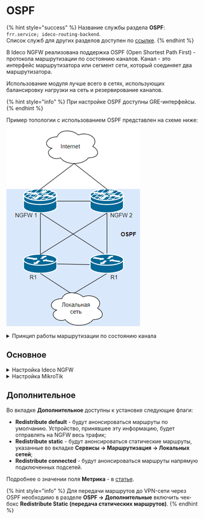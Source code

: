 # OSPF 

{% hint style="success" %}
Название службы раздела **OSPF**: `frr.service; ideco-routing-backend`. \
Список служб для других разделов доступен по [ссылке](/settings/server-management/terminal.md).
{% endhint %}

В Ideco NGFW реализована поддержка OSPF (Open Shortest Path First) - протокола маршрутизации по состоянию каналов. Канал - это интерфейс маршрутизатора или сегмент сети, который соединяет два маршрутизатора. 

Использование модуля лучше всего в сетях, использующих балансировку нагрузки на сеть и резервирование каналов.

{% hint style="info" %}
При настройке OSPF доступны GRE-интерфейсы.
{% endhint %}

Пример топологии с использованием OSPF представлен на схеме ниже:

![](/.gitbook/assets/ospf6.png)

<details>

<summary>Принцип работы маршрутизации по состоянию канала</summary>

**1. Установление отношений смежности с соседними устройствами**

Маршрутизатор, использующий OSPF, отправляет Hello-пакеты на мультикастовый адрес 224.0.0.5 со всех интерфейсов, где запущен OSPF. При наличии соседнего устройства маршрутизатор пытается установить с ним отношения смежности.

<img src="/.gitbook/assets/ospf1.png" alt="" data-size="original">

**2. Обмен объявлениями о состоянии каналов**

После установления смежности устройства выполняют обмен LSA. LSA содержат информацию о состоянии и стоимости каждого канала с прямым подключением.

<img src="/.gitbook/assets/ospf2.png" alt="" data-size="original">

**3. Создание базы данных состояния связи**

На основе объявления LSA маршрутизаторы собирают базу данных, в которой содержатся данные о топологии сети в области.

<img src="/.gitbook/assets/ospf3.png" alt="" data-size="original">

**4. Исполнение алгоритма SPF**

На устройствах выполняется алгоритм SPF, результатом которого является создание дерева кратчайших путей.

<img src="/.gitbook/assets/ospf4.png" alt="" data-size="original">

**5. Выбор лучшего маршрута**

На основании данных дерева SPF обновляются данные в таблице IP-маршрутизации. 
Маршрут добавляется в таблицу маршрутизации, если отсутствует источник маршрута к той же сети с меньшим административным расстоянием, например, статический маршрут. \
Решения по маршрутизации пакетов принимаются на основе записей в таблице маршрутизации.

<img src="/.gitbook/assets/ospf5.png" alt="" data-size="original">

</details>

## Основное

<details>

<summary>Настройка Ideco NGFW</summary>

**Router ID** - IP-адрес маршрутизатора. Присваивается автоматически в виде самого большого IP-адреса локальной сети, заданной в разделе [Сетевые интерфейсы](connection-to-provider/README.md).

Для того чтобы настроить OSPF на NGFW, выполните следующие действия:

1\. В веб-интерфейсе NGFW перейдите в раздел **Сервисы –> OSPF –> Основные** и нажмите кнопку **Добавить**.

2\. Заполните поля:

<img src="/.gitbook/assets/ospf7.png" alt="" data-size="original">

* **Интерфейс** - выберите локальный интерфейс, подключенный к роутеру;
* **Название зоны** - введите номер зоны (для небольших сетей введите зону 0). Можно ввести в виде числа или IP-адреса, нажав иконку ![](/.gitbook/assets/icon-ospf.png);
* **Вес** - введите стоимость маршрута.
  
3\. Нажмите **Добавить.**

Пример готовой таблицы:

<img src="/.gitbook/assets/ospf8.png" alt="" data-size="original">

</details>

<details>

<summary>Настройка MikroTik</summary>

1\. Установите и запустите RouterOS:

* Поставьте крестик на модуле **Routing**;
* Укажите необходимые интерфейсы, но БЕЗ статических маршрутов:

    ![](/.gitbook/assets/ospf9.png)

* Для начала установки введите **i** и нажмите **Enter**;
* Появится сообщение "All data on the disk will be erased. Continue?", ведите **y** и нажмите **Enter**:
    
    ![](/.gitbook/assets/ospf10.png)

2\. После установки RouterOS требуется его перезагрузить, нажав **Enter**:

![](/.gitbook/assets/ospf11.png)

3\. По умолчанию *логин* - `admin`, а *пароль* - пустое значение;

4\. Установите логин/пароль администратора;

5\.  Выполните следующую команду:

`routing ospf area add area-id=х.х.х.х default-cost=1 disabled=no inject-summary-lsa=no name=area1 type=default`,\
где `х.х.х.х` - **название зоны, которое указали при настройке Ideco NGFW**. ID должен быть уникален для каждого роутера;

6\. Для передачи любых других сетей соседним устройствам по динамической маршрутизации введите следующую команду:

`routing ospf network add network=(другая подсеть)/24 area=area1`

7\. Повторите команду из п. 6 для добавления каждой подсети;

8\.  Для вывода таблицы маршрутизации введите команду:

`ip route print`

</details>

## Дополнительное

Во вкладке **Дополнительное** доступны к установке следующие флаги:

* **Redistribute default** - будут анонсироваться маршруты по умолчанию. Устройство, принявшее эту информацию, будет отправлять на NGFW весь трафик;
* **Redistribute static** - будут анонсироваться статические маршруты, указанные во вкладке **Сервисы -> Маршрутизация -> Локальных сетей**;
* **Redistribute connected** - будут анонсироваться маршруты напрямую подключенных подсетей.

Подробнее о значении поля **Метрика** - в [статье](https://docs.frrouting.org/en/latest/ospfd.html#ospf-redistribute).

{% hint style="info" %}
Для передачи маршрутов до VPN-сети через OSPF необходимо в разделе **OSPF -> Дополнительные** включить чек-бокс **Redistribute Static (передача статических маршрутов)**.
{% endhint %}